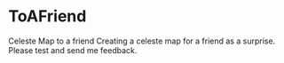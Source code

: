 # ToAFriend
Celeste Map to a friend
Creating a celeste map for a friend as a surprise. Please test and send me feedback.
